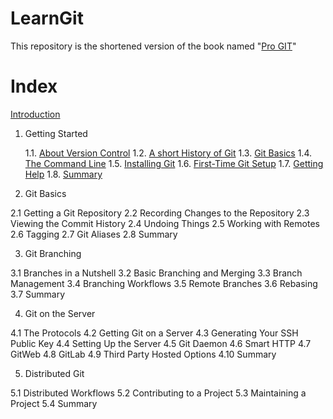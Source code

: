 # LearnGit

This repository is the shortened version of the book named "[Pro GIT](https://git-scm.com/book/en/v2)"


# Index

[Introduction](./00Intro2Git.Rmd)

1. Getting Started

    1.1. [About Version Control](./1.1.VERSION_CONTROL.Rmd)
    1.2. [A short History of Git](./1.2.HISTORY_OF_GIT.Rmd)
    1.3. [Git Basics](./1.3.Git_Basics.Rmd)
    1.4. [The Command Line](./1.4.The_Command_Line.Rmd)
    1.5. [Installing Git](./1.5.Installing_Git.Rmd)
    1.6. [First-Time Git Setup](./1.6.First-Time_Git_Setup.Rmd)
    1.7. [Getting Help](./1.7.Getting_Help.Rmd)
    1.8. [Summary](./1.8.Summary.Rmd)

2. Git Basics

2.1 Getting a Git Repository
2.2 Recording Changes to the Repository
2.3 Viewing the Commit History
2.4 Undoing Things
2.5 Working with Remotes
2.6 Tagging
2.7 Git Aliases
2.8 Summary

3. Git Branching

3.1 Branches in a Nutshell
3.2 Basic Branching and Merging
3.3 Branch Management
3.4 Branching Workflows
3.5 Remote Branches
3.6 Rebasing
3.7 Summary

4. Git on the Server

4.1 The Protocols
4.2 Getting Git on a Server
4.3 Generating Your SSH Public Key
4.4 Setting Up the Server
4.5 Git Daemon
4.6 Smart HTTP
4.7 GitWeb
4.8 GitLab
4.9 Third Party Hosted Options
4.10 Summary

5. Distributed Git

5.1 Distributed Workflows
5.2 Contributing to a Project
5.3 Maintaining a Project
5.4 Summary

